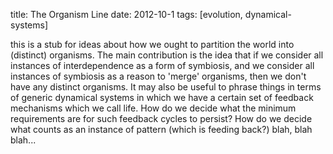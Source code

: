 title: The Organism Line
date: 2012-10-1
tags: [evolution, dynamical-systems]


this is a stub for ideas about how we ought to partition the world into
(distinct) organisms. The main contribution is the idea that if we consider all
instances of interdependence as a form of symbiosis, and we consider all
instances of symbiosis as a reason to 'merge' organisms, then we don't have any
distinct organisms.  It may also be useful to phrase things in terms of generic
dynamical systems in which we have a certain set of feedback mechanisms which we
call life. How do we decide what the minimum requirements are for such feedback
cycles to persist? How do we decide what counts as an instance of pattern (which
is feeding back?) blah, blah blah...
